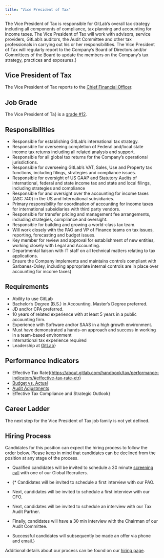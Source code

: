 ```yaml
---
title: "Vice President of Tax"
---
```


The Vice President of Tax is responsible for GitLab’s overall tax strategy including all components of compliance, tax planning and accounting for income taxes.  The Vice President of Tax will work with advisors, service providers, GitLab’s auditors, the Audit Committee and other tax professionals in carrying out his or her responsibilities. The Vice President of Tax will regularly report to the Company’s Board of Directors and/or Committees of the Board to update the members on the Company’s tax strategy, practices and exposures.}

## Vice President of Tax

The Vice President of Tax reports to the [Chief Financial Officer](/job-families/finance/chief-financial-officer/).

## Job Grade

The Vice President of Ta} is a [grade #12](/handbook/total-rewards/compensation/compensation-calculator/#gitlab-job-grades).

## Responsibilities

- Responsible for establishing GitLab’s international tax strategy.
- Responsible for overseeing completion of Federal and/local state income tax returns including all related analysis and support.
- Responsible for all global tax returns for the Company’s operational jurisdictions.
- Responsible for overseeing GitLab’s VAT, Sales, Use and Property tax functions, including filings, strategies and compliance issues.
- Responsible for oversight of US GAAP and Statutory Audits of international, federal and state income tax and state and local filings, including strategies and compliance
- Responsible for and oversight over the accounting for income taxes (ASC 740) in the US and International subsidiaries.
- Primary responsibility for coordination of accounting for income taxes for international subsidiaries with third party vendors.
- Responsible for transfer pricing and management fee arrangements, including strategies, compliance and oversight.
- Responsible for building and growing a world-class tax team.
- Will work closely with the PAO and VP of Finance teams on tax issues, reporting, forecasting and budget issues.
- Key member for review and approval for establishment of new entities, working closely with Legal and Accounting.
- Departmental liaison with IT staff on all technical matters relating to tax applications.
- Ensure the Company implements and maintains controls compliant with Sarbanes-Oxley, including appropriate internal controls are in place over accounting for income taxes}

## Requirements

- Ability to use GitLab
- Bachelor’s Degree (B.S.) in Accounting. Master’s Degree preferred.
- JD and/or CPA preferred.
- 10 years of related experience with at least 5 years in a public accounting firm.
- Experience with Software and/or SAAS in a high growth environment.
- Must have demonstrated a hands-on approach and success in working in a team-based environment
- International tax experience required
- Leadership at [GitLab](/handbook/company/structure/#director-group)}

## Performance Indicators

- Effective Tax Rate](<https://about.gitlab.com/handbook/tax/performance-indicators/#effective-tax-rate-etr>)
- [Budget vs. Actual](/handbook/tax/performance-indicators/#budget-vs-actual)
- [Audit Adjustments](/handbook/tax/performance-indicators/#audit-adjustments)
- Effective Tax Compliance and Strategic Outlook}

## Career Ladder

The next step for the Vice President of Tax job family is not yet defined.

## Hiring Process

Candidates for this position can expect the hiring process to follow the order below. Please keep in mind that candidates can be declined from the position at any stage of the process.

- Qualified candidates will be invited to schedule a 30 minute [screening call](/handbook/hiring/interviewing/#screening-call) with one of our Global Recruiters.

- {* Candidates will be invited to schedule a first interview with our PAO.
- Next, candidates will be invited to schedule a first interview with our CFO.
- Next, candidates will be invited to schedule an interview with our Tax Audit Partner.
- Finally, candidates will have a 30 min interview with the Chairman of our Audit Committee.
- Successful candidates will subsequently be made an offer via phone and email.}

Additional details about our process can be found on our [hiring page](/handbook/hiring/).
